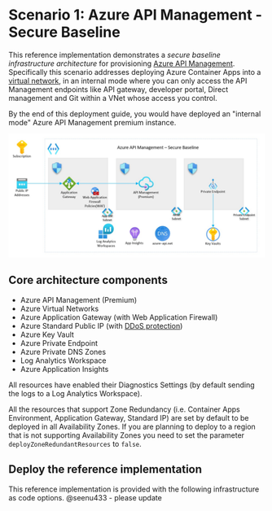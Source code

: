 # Scenario 1: Azure API Management - Secure Baseline

This reference implementation demonstrates a *secure baseline infrastructure architecture* for provisioning [Azure API Management](https://learn.microsoft.com/azure/api-management/). Specifically this scenario addresses deploying Azure Container Apps into a [virtual network](https://learn.microsoft.com/en-us/azure/api-management/api-management-using-with-internal-vnet?tabs=stv2), in an internal mode where you can only access the API Management endpoints like API gateway, developer portal, Direct management and Git within a VNet whose access you control.

By the end of this deployment guide, you would have deployed an "internal mode" Azure API Management premium instance. 

![Architectural diagram showing an Azure API Management deployment in a virtual network.](../../docs/images/apim-secure-baseline.jpg)

## Core architecture components

- Azure API Management (Premium)
- Azure Virtual Networks
- Azure Application Gateway (with Web Application Firewall)
- Azure Standard Public IP (with [DDoS protection](https://learn.microsoft.com/azure/ddos-protection/ddos-protection-sku-comparison#skus))
- Azure Key Vault
- Azure Private Endpoint
- Azure Private DNS Zones
- Log Analytics Workspace
- Azure Application Insights

All resources have enabled their Diagnostics Settings (by default sending the logs to a Log Analytics Workspace).

All the resources that support Zone Redundancy (i.e. Container Apps Environment, Application Gateway, Standard IP) are set by default to be deployed in all Availability Zones. If you are planning to deploy to a region that is not supporting Availability Zones you need to set the  parameter  `deployZoneRedundantResources` to `false`. 

## Deploy the reference implementation

This reference implementation is provided with the following infrastructure as code options. 
@seenu433 - please update